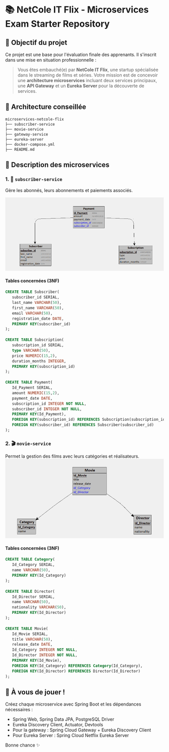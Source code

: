 # 📚 NetCole IT Flix - Microservices Exam Starter Repository

## 🚀 Objectif du projet
Ce projet est une base pour l'évaluation finale des apprenants. Il s'inscrit dans une mise en situation professionnelle :

> Vous êtes embauché(e) par **NetCole IT Flix**, une startup spécialisée dans le streaming de films et séries.
> Votre mission est de concevoir une **architecture microservices** incluant deux services principaux, une **API Gateway** et un **Eureka Server** pour la découverte de services.

## 🔧 Architecture conseillée
```
microservices-netcole-flix
├── subscriber-service
├── movie-service
├── gateway-service
├── eureka-server
├── docker-compose.yml
├── README.md

```

## 📝 Description des microservices

### 1. 📅 `subscriber-service`
Gère les abonnés, leurs abonnements et paiements associés.

![alt text](image.png)

#### Tables concernées (3NF)
```sql
CREATE TABLE Subscriber(
   subscriber_id SERIAL,
   last_name VARCHAR(50),
   first_name VARCHAR(50),
   email VARCHAR(50),
   registration_date DATE,
   PRIMARY KEY(subscriber_id)
);

CREATE TABLE Subscription(
   subscription_id SERIAL,
   type VARCHAR(50),
   price NUMERIC(15,2),
   duration_months INTEGER,
   PRIMARY KEY(subscription_id)
);

CREATE TABLE Payment(
   Id_Payment SERIAL,
   amount NUMERIC(15,2),
   payment_date DATE,
   subscription_id INTEGER NOT NULL,
   subscriber_id INTEGER NOT NULL,
   PRIMARY KEY(Id_Payment),
   FOREIGN KEY(subscription_id) REFERENCES Subscription(subscription_id),
   FOREIGN KEY(subscriber_id) REFERENCES Subscriber(subscriber_id)
);
```

### 2. 🎬 `movie-service`
Permet la gestion des films avec leurs catégories et réalisateurs.
![alt text](image-1.png)

#### Tables concernées (3NF)
```sql
CREATE TABLE Category(
   Id_Category SERIAL,
   name VARCHAR(50),
   PRIMARY KEY(Id_Category)
);

CREATE TABLE Director(
   Id_Director SERIAL,
   name VARCHAR(50),
   nationality VARCHAR(50),
   PRIMARY KEY(Id_Director)
);

CREATE TABLE Movie(
   Id_Movie SERIAL,
   title VARCHAR(50),
   release_date DATE,
   Id_Category INTEGER NOT NULL,
   Id_Director INTEGER NOT NULL,
   PRIMARY KEY(Id_Movie),
   FOREIGN KEY(Id_Category) REFERENCES Category(Id_Category),
   FOREIGN KEY(Id_Director) REFERENCES Director(Id_Director)
);
```

## 📆 À vous de jouer !
Créez chaque microservice avec Spring Boot et les dépendances nécessaires :
- Spring Web, Spring Data JPA, PostgreSQL Driver
- Eureka Discovery Client, Actuator, Devtools
- Pour la gateway : Spring Cloud Gateway + Eureka Discovery Client
- Pour Eureka Server : Spring Cloud Netflix Eureka Server

Bonne chance ✨

